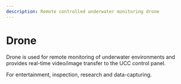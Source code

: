 ```yaml
---
description: Remote controlled underwater monitoring drone
---
```


# Drone

Drone is used for remote monitoring of underwater environments and provides real-time video/image transfer to the UCC control panel. 

For entertainment, inspection, research and data-capturing.

